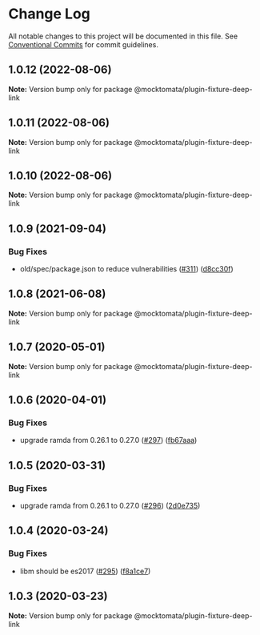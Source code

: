 # Change Log

All notable changes to this project will be documented in this file.
See [Conventional Commits](https://conventionalcommits.org) for commit guidelines.

## 1.0.12 (2022-08-06)

**Note:** Version bump only for package @mocktomata/plugin-fixture-deep-link

## 1.0.11 (2022-08-06)

**Note:** Version bump only for package @mocktomata/plugin-fixture-deep-link

## 1.0.10 (2022-08-06)

**Note:** Version bump only for package @mocktomata/plugin-fixture-deep-link

## 1.0.9 (2021-09-04)

### Bug Fixes

- old/spec/package.json to reduce vulnerabilities ([#311](https://github.com/mocktomata/mocktomata/issues/311)) ([d8cc30f](https://github.com/mocktomata/mocktomata/commit/d8cc30fa1f9e678757b4c00333b527d4e2a8d93e))

## 1.0.8 (2021-06-08)

**Note:** Version bump only for package @mocktomata/plugin-fixture-deep-link

## 1.0.7 (2020-05-01)

**Note:** Version bump only for package @mocktomata/plugin-fixture-deep-link

## 1.0.6 (2020-04-01)

### Bug Fixes

- upgrade ramda from 0.26.1 to 0.27.0 ([#297](https://github.com/mocktomata/mocktomata/issues/297)) ([fb67aaa](https://github.com/mocktomata/mocktomata/commit/fb67aaaff56bf9d30a68d937c55603a86dc959cf))

## 1.0.5 (2020-03-31)

### Bug Fixes

- upgrade ramda from 0.26.1 to 0.27.0 ([#296](https://github.com/mocktomata/mocktomata/issues/296)) ([2d0e735](https://github.com/mocktomata/mocktomata/commit/2d0e735e22bf8cfc96605b957852ded677c69794))

## 1.0.4 (2020-03-24)

### Bug Fixes

- libm should be es2017 ([#295](https://github.com/mocktomata/mocktomata/issues/295)) ([f8a1ce7](https://github.com/mocktomata/mocktomata/commit/f8a1ce73f7a5bb163ecbe96f9e779c73f5a86656))

## 1.0.3 (2020-03-23)

**Note:** Version bump only for package @mocktomata/plugin-fixture-deep-link
